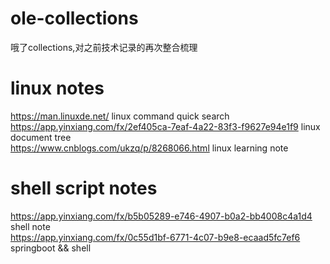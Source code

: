 # ole-collections 
哦了collections,对之前技术记录的再次整合梳理 
# linux notes 
https://man.linuxde.net/ linux command quick search   
https://app.yinxiang.com/fx/2ef405ca-7eaf-4a22-83f3-f9627e94e1f9 linux document tree  
https://www.cnblogs.com/ukzq/p/8268066.html  linux learning note  
# shell script notes  
https://app.yinxiang.com/fx/b5b05289-e746-4907-b0a2-bb4008c4a1d4 shell note   
https://app.yinxiang.com/fx/0c55d1bf-6771-4c07-b9e8-ecaad5fc7ef6 springboot && shell    

